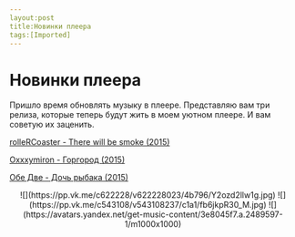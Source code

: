 ```yaml
---
layout:post
title:Новинки плеера
tags:[Imported]
---
```

# Новинки плеера

Пришло время обновлять музыку в плеере. Представляю вам три релиза, которые теперь будут жить в моем уютном плеере. И вам советую их заценить.

[rolleRCoaster - There will be smoke (2015)](https://vk.com/rollercoaster_band?w=wall-228378_3314)

[Oxxxymiron - Горгород (2015)](https://vk.com/oxxxymiron_official?w=wall-3113588_242318)

[Обе Две - Дочь рыбака (2015)](https://music.yandex.ru/album/2489597/track/21703963)

<center>![](https://pp.vk.me/c622228/v622228023/4b796/Y2ozd2llw1g.jpg) ![](https://pp.vk.me/c543108/v543108237/c1a1/fb6jkpR30_M.jpg) ![](https://avatars.yandex.net/get-music-content/3e8045f7.a.2489597-1/m1000x1000)</center>
